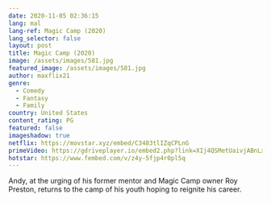 ```yaml
---
date: 2020-11-05 02:36:15
lang: mal
lang-ref: Magic Camp (2020)
lang_selector: false
layout: post
title: Magic Camp (2020)
image: /assets/images/581.jpg
featured_image: /assets/images/581.jpg
author: maxflix21
genre:
  - Comedy
  - Fantasy
  - Family
country: United States
content_rating: PG
featured: false
imageshadow: true
netflix: https://movstar.xyz/embed/C3483tlIZqCPLnG
primeVideo: https://gdriveplayer.io/embed2.php?link=XIj4QSMetUaivjABnLx2Swdh65Hg9CGyOo57cth8xIy046Qg53%252FCNoS%252Bsqhm334zHMDlWu3%252FHY07uPJng9pkdn2gIHC9J7dJ0BAxo6AahBR3fbtKwjRnaFgI0s3rMOid3UntMfD0pSV%252FgVn2O5zBRkomzfvEtBpGekkB2eR4Yu9v4XnUN%252FzFZbYATfn2iIK%252F8%253D
hotstar: https://www.fembed.com/v/z4y-5fjp4r0pl5q
---
```

Andy, at the urging of his former mentor and Magic Camp owner Roy Preston, returns to the camp of his youth hoping to reignite his career.